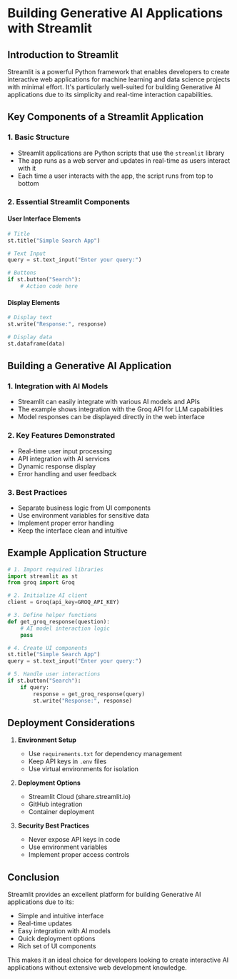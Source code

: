 # Building Generative AI Applications with Streamlit

## Introduction to Streamlit

Streamlit is a powerful Python framework that enables developers to create interactive web applications for machine learning and data science projects with minimal effort. It's particularly well-suited for building Generative AI applications due to its simplicity and real-time interaction capabilities.

## Key Components of a Streamlit Application

### 1. Basic Structure
- Streamlit applications are Python scripts that use the `streamlit` library
- The app runs as a web server and updates in real-time as users interact with it
- Each time a user interacts with the app, the script runs from top to bottom

### 2. Essential Streamlit Components

#### User Interface Elements
```python
# Title
st.title("Simple Search App")

# Text Input
query = st.text_input("Enter your query:")

# Buttons
if st.button("Search"):
    # Action code here
```

#### Display Elements
```python
# Display text
st.write("Response:", response)

# Display data
st.dataframe(data)
```

## Building a Generative AI Application

### 1. Integration with AI Models
- Streamlit can easily integrate with various AI models and APIs
- The example shows integration with the Groq API for LLM capabilities
- Model responses can be displayed directly in the web interface

### 2. Key Features Demonstrated
- Real-time user input processing
- API integration with AI services
- Dynamic response display
- Error handling and user feedback

### 3. Best Practices
- Separate business logic from UI components
- Use environment variables for sensitive data
- Implement proper error handling
- Keep the interface clean and intuitive

## Example Application Structure

```python
# 1. Import required libraries
import streamlit as st
from groq import Groq

# 2. Initialize AI client
client = Groq(api_key=GROQ_API_KEY)

# 3. Define helper functions
def get_groq_response(question):
    # AI model interaction logic
    pass

# 4. Create UI components
st.title("Simple Search App")
query = st.text_input("Enter your query:")

# 5. Handle user interactions
if st.button("Search"):
    if query:
        response = get_groq_response(query)
        st.write("Response:", response)
```

## Deployment Considerations

1. **Environment Setup**
   - Use `requirements.txt` for dependency management
   - Keep API keys in `.env` files
   - Use virtual environments for isolation

2. **Deployment Options**
   - Streamlit Cloud (share.streamlit.io)
   - GitHub integration
   - Container deployment

3. **Security Best Practices**
   - Never expose API keys in code
   - Use environment variables
   - Implement proper access controls

## Conclusion

Streamlit provides an excellent platform for building Generative AI applications due to its:
- Simple and intuitive interface
- Real-time updates
- Easy integration with AI models
- Quick deployment options
- Rich set of UI components

This makes it an ideal choice for developers looking to create interactive AI applications without extensive web development knowledge. 